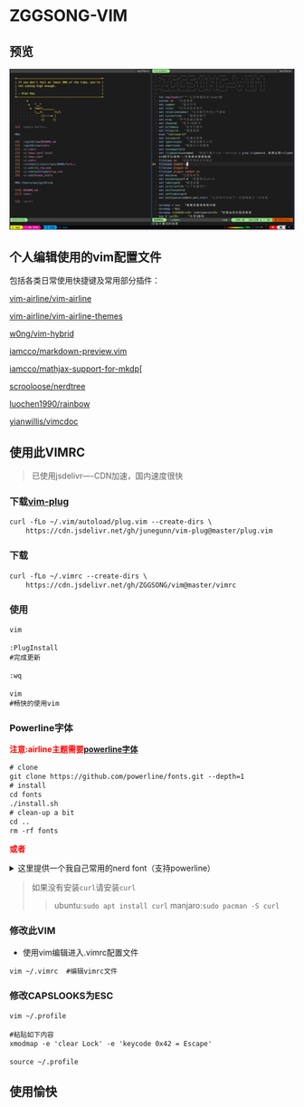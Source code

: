 # ZGGSONG-VIM

## 预览

![VIMRC](https://raw.githubusercontent.com/ZGGSONG/vim/master/vim.png)

## 个人编辑使用的vim配置文件

包括各类日常使用快捷键及常用部分插件：

[vim-airline/vim-airline](https://github.com/vim-airline/vim-airline)

[vim-airline/vim-airline-themes](https://github.com/)

[w0ng/vim-hybrid](https://github.com/w0ng/vim-hybrid)

[iamcco/markdown-preview.vim](https://github.com/iamcco/markdown-preview.vim)

[iamcco/mathjax-support-for-mkdp](https://github.com/iamcco/mathjax-support-for-mkdp)[

[scrooloose/nerdtree](https://github.com/scrooloose/nerdtree)

[luochen1990/rainbow](https://github.com/luochen1990/rainbow)

[yianwillis/vimcdoc](https://github.com/yianwillis/vimcdoc)

## 使用此VIMRC

> 已使用jsdelivr—-CDN加速，国内速度很快

### 下载[vim-plug](https://github.com/junegunn/vim-plug)

```
curl -fLo ~/.vim/autoload/plug.vim --create-dirs \
    https://cdn.jsdelivr.net/gh/junegunn/vim-plug@master/plug.vim
```
### 下载
```
curl -fLo ~/.vimrc --create-dirs \
    https://cdn.jsdelivr.net/gh/ZGGSONG/vim@master/vimrc
```



### 使用
```
vim

:PlugInstall
#完成更新

:wq

vim
#畅快的使用vim
```
### Powerline字体

<b style="color:red">注意:airline主题需要[powerline字体](https://github.com/powerline/fonts)</b>

```
# clone
git clone https://github.com/powerline/fonts.git --depth=1
# install
cd fonts
./install.sh
# clean-up a bit
cd ..
rm -rf fonts
```
<b style="color:red">或者</b>
<details>
  <summary>这里提供一个我自己常用的nerd font（支持powerline）</summary>

> [点击下载](https://cdn.jsdelivr.net/gh/ZGGSONG/vim/Droid%20Sans%20Mono%20Nerd%20Font%20Complete%20Mono.otf)

</details>



> 如果没有安装`curl`请安装`curl`
> > ubuntu:`sudo apt install curl`
> > manjaro:`sudo pacman -S curl`

### 修改此VIM

- 使用vim编辑进入.vimrc配置文件

```
vim ~/.vimrc  #编辑vimrc文件
```
### 修改CAPSLOOKS为ESC

```
vim ~/.profile

#粘贴如下内容
xmodmap -e 'clear Lock' -e 'keycode 0x42 = Escape'

source ~/.profile
```

## 使用愉快
